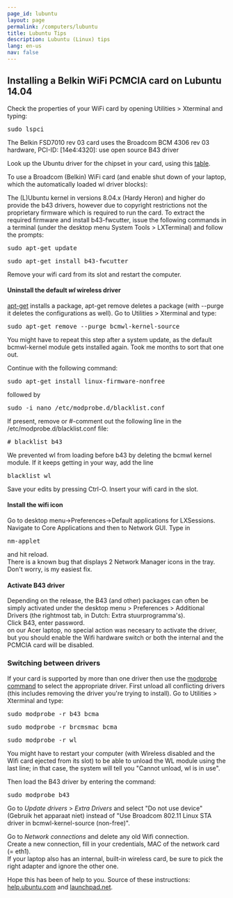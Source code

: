 ```yaml
---
page_id: lubuntu
layout: page
permalink: /computers/lubuntu
title: Lubuntu Tips
description: Lubuntu (Linux) tips
lang: en-us
nav: false
---
```


<div class="card">

## Installing a Belkin WiFi PCMCIA card on Lubuntu 14.04

<p>Check the properties of your WiFi card by opening Utilities > Xterminal and typing:</p>
<pre>sudo lspci</pre>
<p>The Belkin FSD7010 rev 03 card uses the Broadcom BCM 4306 rev 03 hardware, PCI-ID: [14e4:4320]: use open source B43 driver</p>
<p>Look up the Ubuntu driver for the chipset in your card, using this <a href="https://help.ubuntu.com/community/HardwareSupportComponentsWirelessNetworkCardsBelkin#PCMCIA">table</a>.
</p>

<p>To use a Broadcom (Belkin) WiFi card (and enable shut down of your laptop, which the automatically loaded wl driver blocks):</p>

<p>The (L)Ubuntu kernel in versions 8.04.x (Hardy Heron) and higher do provide the b43 drivers, however due to copyright restrictions not the proprietary firmware which is required to run the card. To extract the required firmware and install b43-fwcutter, issue the following commands in a terminal (under the desktop menu System Tools > LXTerminal) and follow the prompts:</p>
<pre>sudo apt-get update</pre>
<pre>sudo apt-get install b43-fwcutter</pre>
<p>Remove your wifi card from its slot and restart the computer.</p>

#### Uninstall the default _wl_ wireless driver

[apt-get](https://help.ubuntu.com/community/AptGet/Howto) installs a package, apt-get remove deletes a package (with --purge it deletes the configurations as well).
Go to Utilities > Xterminal and type:

<pre>sudo apt-get remove --purge bcmwl-kernel-source</pre>
<p>You might have to repeat this step after a system update, as the default bcmwl-kernel module gets installed again. Took me months to sort that one out.</p>
<p>Continue with the following command:</p>
<pre>sudo apt-get install linux-firmware-nonfree</pre>
<p>followed by</p>
<pre>sudo -i nano /etc/modprobe.d/blacklist.conf</pre>
<p>If present, remove or #-comment out the following line in the /etc/modprobe.d/blacklist.conf file:</p>
<pre># blacklist b43</pre>
<p>We prevented wl from loading before b43 by deleting the bcmwl kernel module. If it keeps getting in your way, add the line</p>
<pre>blacklist wl</pre>
<p>Save your edits by pressing Ctrl-O. Insert your wifi card in the slot.</p>

#### Install the wifi icon

<p>Go to desktop menu->Preferences->Default applications for LXSessions. Navigate to Core Applications and then to Network GUI. Type in </p><pre>nm-applet</pre>
<p>and hit reload.<br>
There is a known bug that displays 2 Network Manager icons in the tray. Don't worry, is my easiest fix.</p>

#### Activate B43 driver

<p>Depending on the release, the B43 (and other) packages can often be simply activated under the desktop menu > Preferences > Additional Drivers (the rightmost tab, in Dutch: Extra stuurprogramma's).<br>
Click B43, enter password.<br>
on our Acer laptop, no special action was necesary to activate the driver, but you should enable the Wifi hardware switch or both the internal and the PCMCIA card will be disabled.</p>

### Switching between drivers

<p>If your card is supported by more than one driver then use the <a href="https://en.wikipedia.org/wiki/Modprobe">modprobe command</a> to select the appropriate driver. First unload all conflicting drivers (this includes removing the driver you're trying to install). Go to Utilities > Xterminal and type:</p>
<pre>sudo modprobe -r b43 bcma</pre>
<pre>sudo modprobe -r brcmsmac bcma</pre>
<pre>sudo modprobe -r wl</pre>
<p>You might have to restart your computer (with Wireless disabled and the Wifi card ejected from its slot) to be able to unload the WL module using the last line; in that case, the system will tell you &quot;Cannot unload, wl is in use&quot;.</p>

<p>Then load the B43 driver by entering the command:</p>
<pre>sudo modprobe b43</pre>

<p>Go to <em>Update drivers</em> > <em>Extra Drivers</em> and select &quot;Do not use device&quot; (Gebruik het apparaat niet) instead of "Use Broadcom 802.11 Linux STA driver in bcmwl-kernel-source (non-free)".</p>

Go to <em>Network connections</em> and delete any old Wifi connection.<br>
Create a new connection, fill in your credentials, MAC of the network card (= eth1).<br>
If your laptop also has an internal, built-in wireless card, be sure to pick the right adapter and ignore the other one.

Hope this has been of help to you.
Source of these instructions: [help.ubuntu.com](https://help.ubuntu.com/community/WifiDocs/Driver/bcm43xx) and [launchpad.net](https://launchpad.net/ubuntu/+source/b43-fwcutter).

</div>
